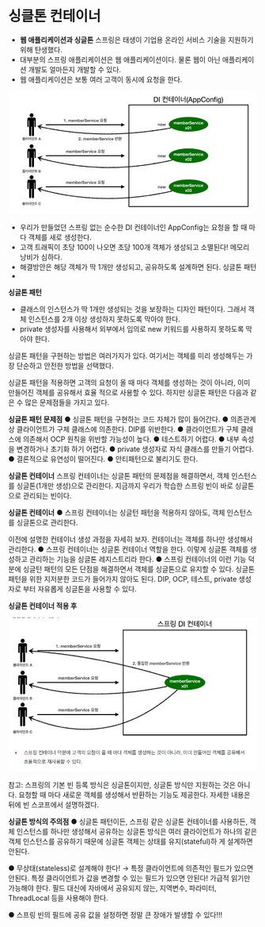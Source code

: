 # 싱클톤 컨테이너 

- **웹 애플리케이션과 싱글톤**
  스프링은 태생이 기업용 온라인 서비스 기술을 지원하기 위해 탄생했다.
- 대부분의 스프링 애플리케이션은 웹 애플리케이션이다. 물론 웹이 아닌 애플리케이션 개발도 얼마든지 개발할 수
  있다.
- 웹 애플리케이션은 보통 여러 고객이 동시에 요청을 한다.

![Untitled](./img/2_3_1.png)

- 우리가 만들었던 스프링 없는 순수한 DI 컨테이너인 AppConfig는 요청을 할 때 마다 객체를 새로 생성한다.
- 고객 트래픽이 초당 100이 나오면 초당 100개 객체가 생성되고 소멸된다! 메모리 낭비가 심하다.
- 해결방안은 해당 객체가 딱 1개만 생성되고, 공유하도록 설계하면 된다. 싱글톤 패턴
- ​

**싱글톤 패턴**

- 클래스의 인스턴스가 딱 1개만 생성되는 것을 보장하는 디자인 패턴이다.
  그래서 객체 인스턴스를 2개 이상 생성하지 못하도록 막아야 한다.
- private 생성자를 사용해서 외부에서 임의로 new 키워드를 사용하지 못하도록 막아야 한다.

싱글톤 패턴을 구현하는 방법은 여러가지가 있다. 여기서는 객체를 미리 생성해두는 가장 단순하고 안전한 방법을 선택했다.

싱글톤 패턴을 적용하면 고객의 요청이 올 때 마다 객체를 생성하는 것이 아니라, 이미 만들어진 객체를 공유해서 효율
적으로 사용할 수 있다. 하지만 싱글톤 패턴은 다음과 같은 수 많은 문제점들을 가지고 있다.

**싱글톤 패턴 문제점**
● 싱글톤 패턴을 구현하는 코드 자체가 많이 들어간다.
● 의존관계상 클라이언트가 구체 클래스에 의존한다. DIP를 위반한다.
● 클라이언트가 구체 클래스에 의존해서 OCP 원칙을 위반할 가능성이 높다.
● 테스트하기 어렵다.
● 내부 속성을 변경하거나 초기화 하기 어렵다.
● private 생성자로 자식 클래스를 만들기 어렵다.
● 결론적으로 유연성이 떨어진다.
● 안티패턴으로 불리기도 한다.

**싱글톤 컨테이너**
스프링 컨테이너는 싱글톤 패턴의 문제점을 해결하면서, 객체 인스턴스를 싱글톤(1개만 생성)으로 관리한다.
지금까지 우리가 학습한 스프링 빈이 바로 싱글톤으로 관리되는 빈이다.

**싱글톤 컨테이너**
● 스프링 컨테이너는 싱글턴 패턴을 적용하지 않아도, 객체 인스턴스를 싱글톤으로 관리한다. 

이전에 설명한 컨테이너 생성 과정을 자세히 보자. 컨테이너는 객체를 하나만 생성해서 관리한다.
● 스프링 컨테이너는 싱글톤 컨테이너 역할을 한다. 이렇게 싱글톤 객체를 생성하고 관리하는 기능을 싱글톤 레지스트리라 한다.
● 스프링 컨테이너의 이런 기능 덕분에 싱글턴 패턴의 모든 단점을 해결하면서 객체를 싱글톤으로 유지할 수 있다.
싱글톤 패턴을 위한 지저분한 코드가 들어가지 않아도 된다.
DIP, OCP, 테스트, private 생성자로 부터 자유롭게 싱글톤을 사용할 수 있다.

**싱글톤 컨테이너 적용 후**

![Untitled](./img/2_3_2.png)

참고: 스프링의 기본 빈 등록 방식은 싱글톤이지만, 싱글톤 방식만 지원하는 것은 아니다. 요청할 때 마다 새로운
객체를 생성해서 반환하는 기능도 제공한다. 자세한 내용은 뒤에 빈 스코프에서 설명하겠다.

**싱글톤 방식의 주의점**
● 싱글톤 패턴이든, 스프링 같은 싱글톤 컨테이너를 사용하든, 객체 인스턴스를 하나만 생성해서 공유하는 싱글톤 방식은 여러 클라이언트가 하나의 같은 객체 인스턴스를 공유하기 때문에 싱글톤 객체는 상태를 유지(stateful)하
게 설계하면 안된다.

● 무상태(stateless)로 설계해야 한다! →
특정 클라이언트에 의존적인 필드가 있으면 안된다.
특정 클라이언트가 값을 변경할 수 있는 필드가 있으면 안된다!
가급적 읽기만 가능해야 한다.
필드 대신에 자바에서 공유되지 않는, 지역변수, 파라미터, ThreadLocal 등을 사용해야 한다.

● 스프링 빈의 필드에 공유 값을 설정하면 정말 큰 장애가 발생할 수 있다!!!
